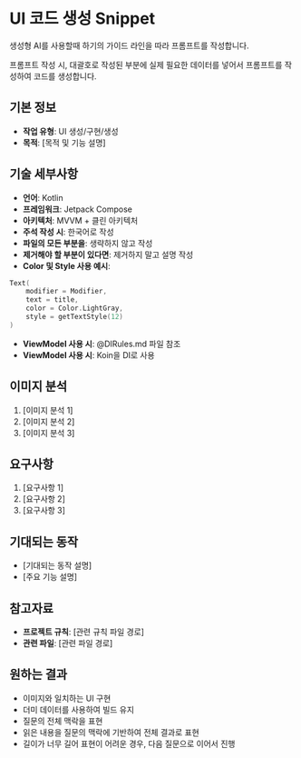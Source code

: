 # UI 코드 생성 Snippet
생성형 AI를 사용할때 하기의 가이드 라인을 따라 프롬프트를 작성합니다.

프롬프트 작성 시, 대괄호로 작성된 부분에 실제 필요한 데이터를 넣어서 프롬프트를 작성하여 코드를 생성합니다.

## 기본 정보
- **작업 유형**: UI 생성/구현/생성
- **목적**: [목적 및 기능 설명]

## 기술 세부사항
- **언어**: Kotlin
- **프레임워크**: Jetpack Compose
- **아키텍처**: MVVM + 클린 아키텍처
- **주석 작성 시**: 한국어로 작성
- **파일의 모든 부분을**: 생략하지 않고 작성
- **제거해야 할 부분이 있다면**: 제거하지 말고 설명 작성
- **Color 및 Style 사용 예시**:
```kotlin
Text(
    modifier = Modifier,
    text = title,
    color = Color.LightGray,
    style = getTextStyle(12)
)
```
- **ViewModel 사용 시**: @DIRules.md 파일 참조
- **ViewModel 사용 시**: Koin을 DI로 사용

## 이미지 분석
1. [이미지 분석 1]
2. [이미지 분석 2]
3. [이미지 분석 3]

## 요구사항
1. [요구사항 1]
2. [요구사항 2]
3. [요구사항 3]

## 기대되는 동작
- [기대되는 동작 설명]
- [주요 기능 설명]

## 참고자료
- **프로젝트 규칙**: [관련 규칙 파일 경로]
- **관련 파일**: [관련 파일 경로]

## 원하는 결과
- 이미지와 일치하는 UI 구현
- 더미 데이터를 사용하여 빌드 유지
- 질문의 전체 맥락을 표현
- 읽은 내용을 질문의 맥락에 기반하여 전체 결과로 표현
- 길이가 너무 길어 표현이 어려운 경우, 다음 질문으로 이어서 진행 